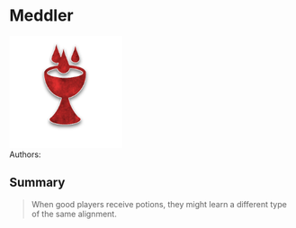 # Meddler
<img src="https://raw.githubusercontent.com/yoyosource/BOTC-HomeBrew/master/Minion/Meddler/image.png" alt="drawing" width="200"/>\
Authors: 

## Summary
> When good players receive potions, they might learn a different type of the same alignment.

